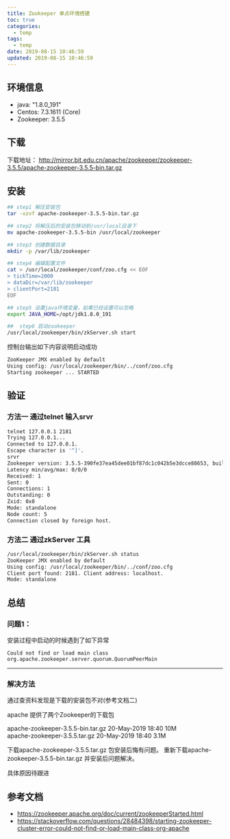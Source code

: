 ```yaml
---
title: Zookeeper 单点环境搭建
toc: true
categories:
  - temp
tags:
  - temp
date: 2019-08-15 10:46:59
updated: 2019-08-15 10:46:59
---
```


## 环境信息
- java: "1.8.0_191"
- Centos: 7.3.1611 (Core)
- Zookeeper: 3.5.5
<!-- more -->

## 下载
下载地址： http://mirror.bit.edu.cn/apache/zookeeper/zookeeper-3.5.5/apache-zookeeper-3.5.5-bin.tar.gz

## 安装
```bash
## step1 解压安装包
tar -xzvf apache-zookeeper-3.5.5-bin.tar.gz

## step2 将解压后的安装包移动到/usr/local目录下
mv apache-zookeeper-3.5.5-bin /usr/local/zookeeper

## step3 创建数据目录
mkdir -p /var/lib/zookeeper

## step4 编辑配置文件
cat > /usr/local/zookeeper/conf/zoo.cfg << EOF
> tickTime=2000
> dataDir=/var/lib/zookeeper
> clientPort=2181
EOF

## step5 设置java环境变量，如果已经设置可以忽略
export JAVA_HOME=/opt/jdk1.8.0_191

##  step6 启动zookeeper
/usr/local/zookeeper/bin/zkServer.sh start
```
控制台输出如下内容说明启动成功
```bash
ZooKeeper JMX enabled by default
Using config: /usr/local/zookeeper/bin/../conf/zoo.cfg
Starting zookeeper ... STARTED
```

## 验证
### 方法一 通过telnet 输入srvr
```bash
telnet 127.0.0.1 2181
Trying 127.0.0.1...
Connected to 127.0.0.1.
Escape character is '^]'.
srvr
Zookeeper version: 3.5.5-390fe37ea45dee01bf87dc1c042b5e3dcce88653, built on 05/03/2019 12:07 GMT
Latency min/avg/max: 0/0/0
Received: 1
Sent: 0
Connections: 1
Outstanding: 0
Zxid: 0x0
Mode: standalone
Node count: 5
Connection closed by foreign host.
```

### 方法二 通过zkServer 工具
```bash
/usr/local/zookeeper/bin/zkServer.sh status
ZooKeeper JMX enabled by default
Using config: /usr/local/zookeeper/bin/../conf/zoo.cfg
Client port found: 2181. Client address: localhost.
Mode: standalone
```
## 总结
### 问题1：
安装过程中启动的时候遇到了如下异常
```log
Could not find or load main class  org.apache.zookeeper.server.quorum.QuorumPeerMain
```
----
### 解决方法
通过查资料发现是下载的安装包不对(参考文档二)

apache 提供了两个Zookeeper的下载包

apache-zookeeper-3.5.5-bin.tar.gz 20-May-2019 18:40   10M  
apache-zookeeper-3.5.5.tar.gz     20-May-2019 18:40  3.1M  

下载apache-zookeeper-3.5.5.tar.gz 包安装后悔有问题。
重新下载apache-zookeeper-3.5.5-bin.tar.gz 并安装后问题解决。

具体原因待跟进

## 参考文档
- https://zookeeper.apache.org/doc/current/zookeeperStarted.html
- https://stackoverflow.com/questions/28484398/starting-zookeeper-cluster-error-could-not-find-or-load-main-class-org-apache